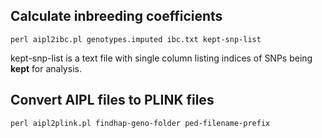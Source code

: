 ## Calculate inbreeding coefficients
```
perl aipl2ibc.pl genotypes.imputed ibc.txt kept-snp-list
```
kept-snp-list is a text file with single column listing indices of SNPs being **kept** for analysis.

## Convert AIPL files to PLINK files
```
perl aipl2plink.pl findhap-geno-folder ped-filename-prefix
```
